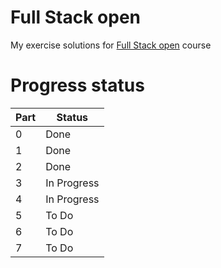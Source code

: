 # Full Stack open

My exercise solutions for [Full Stack open](https://fullstackopen.com/) course

# Progress status

| Part | Status      |
| ---- | ----------- |
| 0    | Done        |
| 1    | Done        |
| 2    | Done        |
| 3    | In Progress |
| 4    | In Progress |
| 5    | To Do       |
| 6    | To Do       |
| 7    | To Do       |
